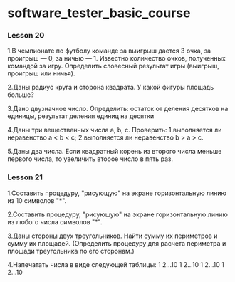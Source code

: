 # software_tester_basic_course


### Lesson 20
1.В чемпионате по футболу команде за выигрыш дается 3 очка, за проигрыш — 0, за ничью — 1. 
Известно количество очков, полученных командой за игру. 
Определить словесный результат игры (выигрыш, проигрыш или ничья).

2.Даны радиус круга и сторона квадрата. У какой фигуры площадь больше?

3.Дано двузначное число. Определить: остаток от деления десятков на единицы, результат деления единиц на десятки

4.Даны три вещественных числа a, b, c. 
Проверить:
1.выполняется ли неравенство a < b < c;
2.выполняется ли неравенство b > a > c.

5.Даны два числа. Если квадратный корень из второго числа меньше первого числа, то увеличить второе число в пять раз.


### Lesson 21
1.Составить процедуру, "рисующую" на экране горизонтальную линию из 10 символов "*".

2.Составить процедуру, "рисующую" на экране горизонтальную линию из любого числа символов "*".

3.Даны стороны двух треугольников. Найти сумму их периметров и сумму их площадей.
(Определить процедуру для расчета периметра и площади треугольника по его сторонам.)

4.Напечатать числа в виде следующей таблицы:
1 2...10
1 2...10
1 2...10
1 2...10